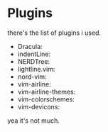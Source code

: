 # Plugins
there's the list of plugins i used.
* Dracula:
* indentLine:
* NERDTree:
* lightline.vim:
* nord-vim:
* vim-airline:
* vim-airline-themes:
* vim-colorschemes:
* vim-devicons:

yea it's not much.
